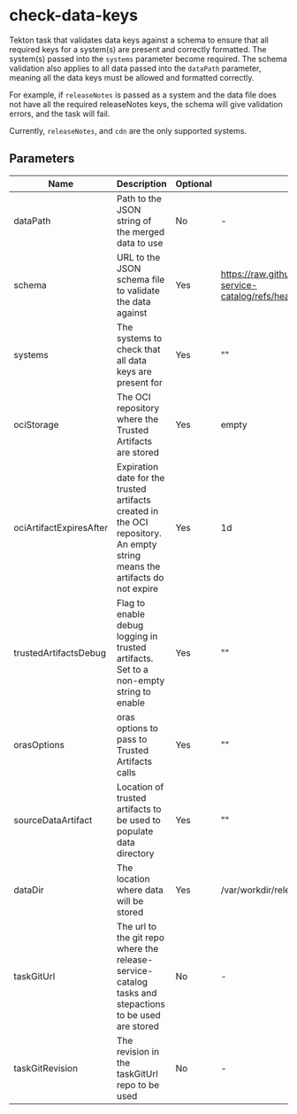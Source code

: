 # check-data-keys

Tekton task that validates data keys against a schema to ensure that all required keys for a system(s) are present
and correctly formatted. The system(s) passed into the `systems` parameter become required.
The schema validation also applies to all data passed into the `dataPath` parameter,
meaning all the data keys must be allowed and formatted correctly.

For example, if `releaseNotes` is passed as a system and the data file does not have all the required
releaseNotes keys, the schema will give validation errors, and the task will fail.

Currently, `releaseNotes`, and `cdn` are the only supported systems.

## Parameters

| Name                    | Description                                                                                                                | Optional | Default value                                                                                                    |
|-------------------------|----------------------------------------------------------------------------------------------------------------------------|----------|------------------------------------------------------------------------------------------------------------------|
| dataPath                | Path to the JSON string of the merged data to use                                                                          | No       | -                                                                                                                |
| schema                  | URL to the JSON schema file to validate the data against                                                                   | Yes      | https://raw.githubusercontent.com/konflux-ci/release-service-catalog/refs/heads/development/schema/dataKeys.json |
| systems                 | The systems to check that all data keys are present for                                                                    | Yes      | ""                                                                                                               |
| ociStorage              | The OCI repository where the Trusted Artifacts are stored                                                                  | Yes      | empty                                                                                                            |
| ociArtifactExpiresAfter | Expiration date for the trusted artifacts created in the OCI repository. An empty string means the artifacts do not expire | Yes      | 1d                                                                                                               |
| trustedArtifactsDebug   | Flag to enable debug logging in trusted artifacts. Set to a non-empty string to enable                                     | Yes      | ""                                                                                                               |
| orasOptions             | oras options to pass to Trusted Artifacts calls                                                                            | Yes      | ""                                                                                                               |
| sourceDataArtifact      | Location of trusted artifacts to be used to populate data directory                                                        | Yes      | ""                                                                                                               |
| dataDir                 | The location where data will be stored                                                                                     | Yes      | /var/workdir/release                                                                                             |
| taskGitUrl              | The url to the git repo where the release-service-catalog tasks and stepactions to be used are stored                      | No       | -                                                                                                                |
| taskGitRevision         | The revision in the taskGitUrl repo to be used                                                                             | No       | -                                                                                                                |
